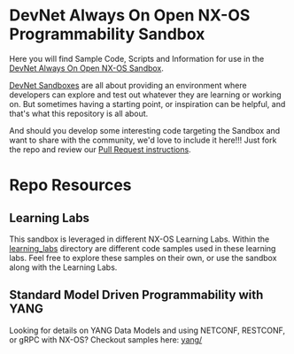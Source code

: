 # DevNet Always On Open NX-OS Programmability Sandbox 

Here you will find Sample Code, Scripts and Information for use in the [DevNet Always On Open NX-OS Sandbox](https://devnetsandbox.cisco.com/RM/Diagram/Index/dae38dd8-e8ee-4d7c-a21c-6036bed7a804?diagramType=Topology). 

[DevNet Sandboxes](http://developer.cisco.com/sandbox) are all about providing an environment where developers can explore and test out whatever they are learning or working on.  But sometimes having a starting point, or inspiration can be helpful, and that's what this repository is all about.  

And should you develop some interesting code targeting the Sandbox and want to share with the community, we'd love to include it here!!! Just fork the repo and review our [Pull Request instructions](pull-requests.md).  

# Repo Resources 

## Learning Labs

This sandbox is leveraged in different NX-OS Learning Labs.  Within the [learning_labs](learning_labs/) directory are different code samples used in these learning labs.  Feel free to explore these samples on their own, or use the sandbox along with the Learning Labs.  

## Standard Model Driven Programmability with YANG

Looking for details on YANG Data Models and using NETCONF, RESTCONF, or gRPC with NX-OS?  Checkout samples here: [yang/](yang/)

